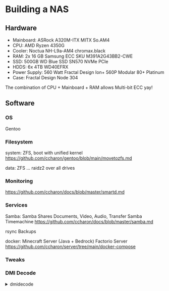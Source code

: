 # Building a NAS

## Hardware

- Mainboard: ASRock A320M-ITX MITX So.AM4
- CPU: AMD Ryzen 4350G
- Cooler: Noctua NH-L9a-AM4 chromax.black
- RAM: 2x 16 GB Samsung ECC SKU M391A2G43BB2-CWE 
- SSD: 500GB WD Blue SSD SN570 NVMe PCIe
- HDDS: 6x 4TB WD40EFRX 
- Power Supply: 560 Watt Fractal Design Ion+ 560P Modular 80+ Platinum
- Case: Fractal Design Node 304

The combination of CPU + Mainboard + RAM allows Multi-bit ECC yay! 

## Software

### OS
Gentoo

### Filesystem
system: ZFS, boot with unified kernel
https://github.com/ccharon/gentoo/blob/main/movetozfs.md

data: ZFS ... raidz2 over all drives

### Monitoring
https://github.com/ccharon/docs/blob/master/smartd.md

### Services
Samba: 
Samba Shares Documents, Video, Audio, Transfer
Samba Timemachine
https://github.com/ccharon/docs/blob/master/samba.md


rsync Backups

docker: 
Minecraft Server (Java + Bedrock)
Factorio Server
https://github.com/ccharon/server/tree/main/docker-compose

### Tweaks

### DMI Decode
<details>
  <summary>dmidecode</summary>
	
bash
# dmidecode 3.4
Getting SMBIOS data from sysfs.
SMBIOS 3.3.0 present.
Table at 0x000E6CC0.

Handle 0x0000, DMI type 0, 26 bytes
BIOS Information
	Vendor: American Megatrends Inc.
	Version: P7.20
	Release Date: 04/28/2022
	Address: 0xF0000
	Runtime Size: 64 kB
	ROM Size: 16 MB
	Characteristics:
		PCI is supported
		BIOS is upgradeable
		BIOS shadowing is allowed
		Boot from CD is supported
		Selectable boot is supported
		BIOS ROM is socketed
		EDD is supported
		5.25"/1.2 MB floppy services are supported (int 13h)
		3.5"/720 kB floppy services are supported (int 13h)
		3.5"/2.88 MB floppy services are supported (int 13h)
		Print screen service is supported (int 5h)
		8042 keyboard services are supported (int 9h)
		Serial services are supported (int 14h)
		Printer services are supported (int 17h)
		ACPI is supported
		USB legacy is supported
		BIOS boot specification is supported
		Targeted content distribution is supported
		UEFI is supported
	BIOS Revision: 5.17

Handle 0x0001, DMI type 1, 27 bytes
System Information
	Manufacturer: To Be Filled By O.E.M.
	Product Name: A320M-ITX
	Version: To Be Filled By O.E.M.
	Serial Number: To Be Filled By O.E.M.
	UUID: ad59a1a8-2873-0000-0000-000000000000
	Wake-up Type: Power Switch
	SKU Number: To Be Filled By O.E.M.
	Family: To Be Filled By O.E.M.

Handle 0x0002, DMI type 2, 15 bytes
Base Board Information
	Manufacturer: ASRock
	Product Name: A320M-ITX
	Version:                       
	Serial Number:                       
	Asset Tag:                       
	Features:
		Board is a hosting board
		Board is replaceable
	Location In Chassis:                       
	Chassis Handle: 0x0003
	Type: Motherboard
	Contained Object Handles: 0

Handle 0x0003, DMI type 3, 22 bytes
Chassis Information
	Manufacturer: To Be Filled By O.E.M.
	Type: Desktop
	Lock: Not Present
	Version: To Be Filled By O.E.M.
	Serial Number: To Be Filled By O.E.M.
	Asset Tag: To Be Filled By O.E.M.
	Boot-up State: Safe
	Power Supply State: Safe
	Thermal State: Safe
	Security Status: None
	OEM Information: 0x00000000
	Height: Unspecified
	Number Of Power Cords: 1
	Contained Elements: 0
	SKU Number: To Be Filled By O.E.M.

Handle 0x0004, DMI type 9, 17 bytes
System Slot Information
	Designation: PCIE1
	Type: x16 PCI Express
	Current Usage: In Use
	Length: Long
	ID: 17
	Characteristics:
		3.3 V is provided
		Opening is shared
		PME signal is supported
	Bus Address: 0000:00:00.0

Handle 0x0005, DMI type 9, 17 bytes
System Slot Information
	Designation: PCIE2_M2_1
	Type: x4 PCI Express
	Current Usage: In Use
	Length: Short
	ID: 18
	Characteristics:
		3.3 V is provided
		Opening is shared
		PME signal is supported
	Bus Address: 0000:00:00.0

Handle 0x0006, DMI type 11, 5 bytes
OEM Strings
	String 1: To Be Filled By O.E.M.

Handle 0x0007, DMI type 32, 20 bytes
System Boot Information
	Status: No errors detected

Handle 0x0008, DMI type 40, 14 bytes
Additional Information 1
	Referenced Handle: 0x00a1
	Referenced Offset: 0x01
	String: MORDOR
	Value: 0x00000000

Handle 0x0009, DMI type 44, 9 bytes
Unknown Type
	Header and Data:
		2C 09 09 00 FF FF 01 01 00

Handle 0x000A, DMI type 43, 31 bytes
TPM Device
	Vendor ID: AMD
	Specification Version: 2.0
	Firmware Revision: 3.84
	Description: AMD
	Characteristics:
		Family configurable via platform software support
	OEM-specific Information: 0x00000000

Handle 0x000B, DMI type 18, 23 bytes
32-bit Memory Error Information
	Type: OK
	Granularity: Unknown
	Operation: Unknown
	Vendor Syndrome: Unknown
	Memory Array Address: Unknown
	Device Address: Unknown
	Resolution: Unknown

Handle 0x000C, DMI type 16, 23 bytes
Physical Memory Array
	Location: System Board Or Motherboard
	Use: System Memory
	Error Correction Type: Multi-bit ECC
	Maximum Capacity: 128 GB
	Error Information Handle: 0x000B
	Number Of Devices: 2

Handle 0x000D, DMI type 19, 31 bytes
Memory Array Mapped Address
	Starting Address: 0x00000000000
	Ending Address: 0x007FFFFFFFF
	Range Size: 32 GB
	Physical Array Handle: 0x000C
	Partition Width: 2

Handle 0x000E, DMI type 7, 27 bytes
Cache Information
	Socket Designation: L1 - Cache
	Configuration: Enabled, Not Socketed, Level 1
	Operational Mode: Write Back
	Location: Internal
	Installed Size: 256 kB
	Maximum Size: 256 kB
	Supported SRAM Types:
		Pipeline Burst
	Installed SRAM Type: Pipeline Burst
	Speed: 1 ns
	Error Correction Type: Multi-bit ECC
	System Type: Unified
	Associativity: 8-way Set-associative

Handle 0x000F, DMI type 7, 27 bytes
Cache Information
	Socket Designation: L2 - Cache
	Configuration: Enabled, Not Socketed, Level 2
	Operational Mode: Write Back
	Location: Internal
	Installed Size: 2 MB
	Maximum Size: 2 MB
	Supported SRAM Types:
		Pipeline Burst
	Installed SRAM Type: Pipeline Burst
	Speed: 1 ns
	Error Correction Type: Multi-bit ECC
	System Type: Unified
	Associativity: 8-way Set-associative

Handle 0x0010, DMI type 7, 27 bytes
Cache Information
	Socket Designation: L3 - Cache
	Configuration: Enabled, Not Socketed, Level 3
	Operational Mode: Write Back
	Location: Internal
	Installed Size: 4 MB
	Maximum Size: 4 MB
	Supported SRAM Types:
		Pipeline Burst
	Installed SRAM Type: Pipeline Burst
	Speed: 1 ns
	Error Correction Type: Multi-bit ECC
	System Type: Unified
	Associativity: 16-way Set-associative

Handle 0x0011, DMI type 4, 48 bytes
Processor Information
	Socket Designation: AM4
	Type: Central Processor
	Family: Zen
	Manufacturer: Advanced Micro Devices, Inc.
	ID: 01 0F 86 00 FF FB 8B 17
	Signature: Family 23, Model 96, Stepping 1
	Flags:
		FPU (Floating-point unit on-chip)
		VME (Virtual mode extension)
		DE (Debugging extension)
		PSE (Page size extension)
		TSC (Time stamp counter)
		MSR (Model specific registers)
		PAE (Physical address extension)
		MCE (Machine check exception)
		CX8 (CMPXCHG8 instruction supported)
		APIC (On-chip APIC hardware supported)
		SEP (Fast system call)
		MTRR (Memory type range registers)
		PGE (Page global enable)
		MCA (Machine check architecture)
		CMOV (Conditional move instruction supported)
		PAT (Page attribute table)
		PSE-36 (36-bit page size extension)
		CLFSH (CLFLUSH instruction supported)
		MMX (MMX technology supported)
		FXSR (FXSAVE and FXSTOR instructions supported)
		SSE (Streaming SIMD extensions)
		SSE2 (Streaming SIMD extensions 2)
		HTT (Multi-threading)
	Version: AMD Ryzen 3 PRO 4350G with Radeon Graphics
	Voltage: 1.2 V
	External Clock: 100 MHz
	Max Speed: 4100 MHz
	Current Speed: 3800 MHz
	Status: Populated, Enabled
	Upgrade: Socket AM4
	L1 Cache Handle: 0x000E
	L2 Cache Handle: 0x000F
	L3 Cache Handle: 0x0010
	Serial Number: Unknown
	Asset Tag: Unknown
	Part Number: Unknown
	Core Count: 4
	Core Enabled: 4
	Thread Count: 8
	Characteristics:
		64-bit capable
		Multi-Core
		Hardware Thread
		Execute Protection
		Enhanced Virtualization
		Power/Performance Control

Handle 0x0012, DMI type 18, 23 bytes
32-bit Memory Error Information
	Type: OK
	Granularity: Unknown
	Operation: Unknown
	Vendor Syndrome: Unknown
	Memory Array Address: Unknown
	Device Address: Unknown
	Resolution: Unknown

Handle 0x0013, DMI type 17, 92 bytes
Memory Device
	Array Handle: 0x000C
	Error Information Handle: 0x0012
	Total Width: 72 bits
	Data Width: 64 bits
	Size: 16 GB
	Form Factor: DIMM
	Set: None
	Locator: DIMM 0
	Bank Locator: P0 CHANNEL A
	Type: DDR4
	Type Detail: Synchronous Unbuffered (Unregistered)
	Speed: 3200 MT/s
	Manufacturer: Samsung
	Serial Number: 034EF530
	Asset Tag: Not Specified
	Part Number: M391A2G43BB2-CWE    
	Rank: 1
	Configured Memory Speed: 3200 MT/s
	Minimum Voltage: 1.2 V
	Maximum Voltage: 1.2 V
	Configured Voltage: 1.2 V
	Memory Technology: DRAM
	Memory Operating Mode Capability: Volatile memory
	Firmware Version: Unknown
	Module Manufacturer ID: Bank 1, Hex 0xCE
	Module Product ID: Unknown
	Memory Subsystem Controller Manufacturer ID: Unknown
	Memory Subsystem Controller Product ID: Unknown
	Non-Volatile Size: None
	Volatile Size: 16 GB
	Cache Size: None
	Logical Size: None

Handle 0x0014, DMI type 20, 35 bytes
Memory Device Mapped Address
	Starting Address: 0x00000000000
	Ending Address: 0x007FFFFFFFF
	Range Size: 32 GB
	Physical Device Handle: 0x0013
	Memory Array Mapped Address Handle: 0x000D
	Partition Row Position: Unknown
	Interleave Position: Unknown
	Interleaved Data Depth: Unknown

Handle 0x0015, DMI type 18, 23 bytes
32-bit Memory Error Information
	Type: OK
	Granularity: Unknown
	Operation: Unknown
	Vendor Syndrome: Unknown
	Memory Array Address: Unknown
	Device Address: Unknown
	Resolution: Unknown

Handle 0x0016, DMI type 17, 92 bytes
Memory Device
	Array Handle: 0x000C
	Error Information Handle: 0x0015
	Total Width: 72 bits
	Data Width: 64 bits
	Size: 16 GB
	Form Factor: DIMM
	Set: None
	Locator: DIMM 0
	Bank Locator: P0 CHANNEL B
	Type: DDR4
	Type Detail: Synchronous Unbuffered (Unregistered)
	Speed: 3200 MT/s
	Manufacturer: Samsung
	Serial Number: 030D142C
	Asset Tag: Not Specified
	Part Number: M391A2G43BB2-CWE    
	Rank: 1
	Configured Memory Speed: 3200 MT/s
	Minimum Voltage: 1.2 V
	Maximum Voltage: 1.2 V
	Configured Voltage: 1.2 V
	Memory Technology: DRAM
	Memory Operating Mode Capability: Volatile memory
	Firmware Version: Unknown
	Module Manufacturer ID: Bank 1, Hex 0xCE
	Module Product ID: Unknown
	Memory Subsystem Controller Manufacturer ID: Unknown
	Memory Subsystem Controller Product ID: Unknown
	Non-Volatile Size: None
	Volatile Size: 16 GB
	Cache Size: None
	Logical Size: None

Handle 0x0017, DMI type 20, 35 bytes
Memory Device Mapped Address
	Starting Address: 0x00000000000
	Ending Address: 0x007FFFFFFFF
	Range Size: 32 GB
	Physical Device Handle: 0x0016
	Memory Array Mapped Address Handle: 0x000D
	Partition Row Position: Unknown
	Interleave Position: Unknown
	Interleaved Data Depth: Unknown

Handle 0x0018, DMI type 127, 4 bytes
End Of Table
```

</details>
